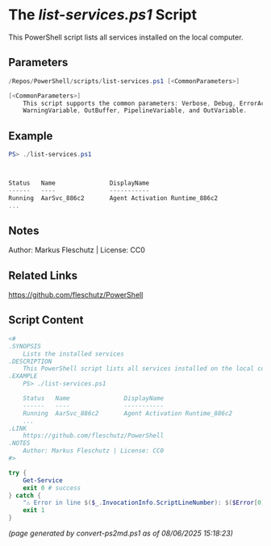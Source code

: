 The *list-services.ps1* Script
===========================

This PowerShell script lists all services installed on the local computer.

Parameters
----------
```powershell
/Repos/PowerShell/scripts/list-services.ps1 [<CommonParameters>]

[<CommonParameters>]
    This script supports the common parameters: Verbose, Debug, ErrorAction, ErrorVariable, WarningAction, 
    WarningVariable, OutBuffer, PipelineVariable, and OutVariable.
```

Example
-------
```powershell
PS> ./list-services.ps1



Status   Name               DisplayName
------   ----               -----------
Running  AarSvc_886c2       Agent Activation Runtime_886c2
...

```

Notes
-----
Author: Markus Fleschutz | License: CC0

Related Links
-------------
https://github.com/fleschutz/PowerShell

Script Content
--------------
```powershell
<#
.SYNOPSIS
	Lists the installed services
.DESCRIPTION
	This PowerShell script lists all services installed on the local computer.
.EXAMPLE
	PS> ./list-services.ps1

	Status   Name               DisplayName
	------   ----               -----------
	Running  AarSvc_886c2       Agent Activation Runtime_886c2
	...
.LINK
	https://github.com/fleschutz/PowerShell
.NOTES
	Author: Markus Fleschutz | License: CC0
#>

try {
	Get-Service
	exit 0 # success
} catch {
	"⚠️ Error in line $($_.InvocationInfo.ScriptLineNumber): $($Error[0])"
	exit 1
}
```

*(page generated by convert-ps2md.ps1 as of 08/06/2025 15:18:23)*
